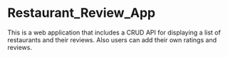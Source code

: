 # Restaurant_Review_App
This is a web application that includes a CRUD API for displaying a list of restaurants and their reviews. Also users can add their own ratings and reviews.
